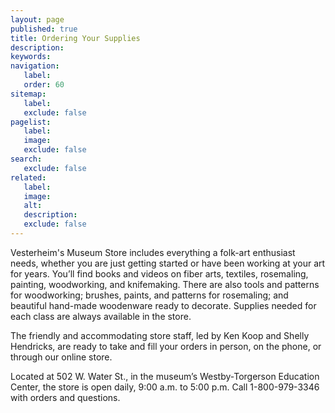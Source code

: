 ```yaml
---
layout: page
published: true
title: Ordering Your Supplies
description:
keywords:
navigation:
   label:
   order: 60
sitemap:
   label:
   exclude: false
pagelist:
   label:
   image:
   exclude: false  
search:
   exclude: false
related:
   label:
   image:
   alt:
   description:
   exclude: false
---
```

Vesterheim's Museum Store includes everything a folk-art enthusiast needs, whether you are just getting started or have been working at your art for years. You’ll find books and videos on fiber arts, textiles, rosemaling, painting, woodworking, and knifemaking. There are also tools and patterns for woodworking; brushes, paints, and patterns for rosemaling; and beautiful hand-made woodenware ready to decorate. Supplies needed for each class are always available in the store.

The friendly and accommodating store staff, led by Ken Koop and Shelly Hendricks, are ready to take and fill your orders in person, on the phone, or through our online store.

Located at 502 W. Water St., in the museum’s Westby-Torgerson Education Center, the store is open daily, 9:00 a.m. to 5:00 p.m. Call 1-800-979-3346 with orders and questions.